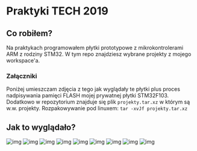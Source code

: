 # Praktyki TECH 2019
## Co robiłem?
Na praktykach programowałem płytki prototypowe z mikrokontrolerami ARM z rodziny STM32.
W tym repo znajdziesz wybrane projekty z mojego workspace'a.
### Załączniki
Poniżej umieszczam zdjęcia z tego jak wyglądały te płytki plus proces nadpisywania pamięci FLASH mojej prywatnej płytki STM32F103.
Dodatkowo w repozytorium znajduje się plik `projekty.tar.xz` w którym są w.w. projekty.
Rozpakowywanie pod linuxem: `tar -xvJf projekty.tar.xz`
## Jak to wyglądało?
![img](https://raw.githubusercontent.com/redpfire/praktyki2k19/master/img/a.jpg)
![img](https://raw.githubusercontent.com/redpfire/praktyki2k19/master/img/IMG_20190327_132123.jpg)
![img](https://raw.githubusercontent.com/redpfire/praktyki2k19/master/img/IMG_20190327_132127.jpg)
![img](https://raw.githubusercontent.com/redpfire/praktyki2k19/master/img/IMG_20190327_132132.jpg)
![img](https://raw.githubusercontent.com/redpfire/praktyki2k19/master/img/IMG_20190327_132136.jpg)
![img](https://raw.githubusercontent.com/redpfire/praktyki2k19/master/img/IMG_20190327_132145.jpg)
![img](https://raw.githubusercontent.com/redpfire/praktyki2k19/master/img/IMG_20190327_132213.jpg)
![img](https://raw.githubusercontent.com/redpfire/praktyki2k19/master/img/IMG_20190327_132225.jpg)
![img](https://raw.githubusercontent.com/redpfire/praktyki2k19/master/img/IMG_20190327_132358.jpg)
